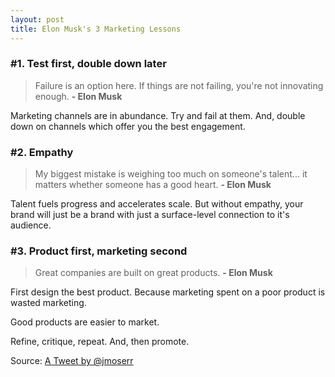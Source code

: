 ```yaml
---
layout: post
title: Elon Musk's 3 Marketing Lessons
---
```


### #1. Test first, double down later

> Failure is an option here. If things are not failing, you're not innovating enough. **- Elon Musk**

Marketing channels are in abundance. Try and fail at them. And, double down on channels which offer you the best engagement.

### #2. Empathy

> My biggest mistake is weighing too much on someone's talent... it matters whether someone has a good heart. **- Elon Musk**

Talent fuels progress and accelerates scale. But without empathy, your brand will just be a brand with just a surface-level connection to it's audience.

### #3. Product first, marketing second

> Great companies are built on great products. **- Elon Musk**

First design the best product. Because marketing spent on a poor product is wasted marketing.

Good products are easier to market.

Refine, critique, repeat. And, then promote.

Source: [A Tweet by @jmoserr](https://twitter.com/jmoserr/status/1366136262113959936?s=20)
